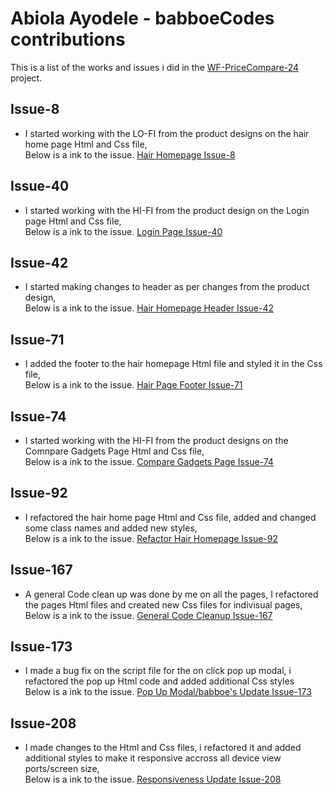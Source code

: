 # Abiola Ayodele - babboeCodes contributions
This is a list of the works and issues i did in the  [WF-PriceCompare-24](https://github.com/zuri-training/WF-PriceCompare-24) project.

## Issue-8
- I started working with the LO-FI from the product designs on the hair home page Html and Css file, <br/>Below is a ink to the issue.
[Hair Homepage Issue-8](https://github.com/zuri-training/WF-PriceCompare-24/issues/8)

## Issue-40
- I started working with the HI-FI from the product design on the Login page Html and Css file, <br/>Below is a ink to the issue.
[Login Page Issue-40](https://github.com/zuri-training/WF-PriceCompare-24/issues/40)

## Issue-42
- I started making changes to header as per changes from the product design,  <br/>Below is a ink to the issue.
[Hair Homepage Header Issue-42](https://github.com/zuri-training/WF-PriceCompare-24/issues/42)

## Issue-71
- I added the footer to the hair homepage Html file  and styled it in the Css file,  <br/>Below is a ink to the issue.
[Hair Page Footer Issue-71](https://github.com/zuri-training/WF-PriceCompare-24/issues/71)

## Issue-74
- I started working with the HI-FI from the product designs on the Comnpare Gadgets Page Html and Css file, <br/>Below is a ink to the issue.
[Compare Gadgets Page Issue-74](https://github.com/zuri-training/WF-PriceCompare-24/issues/74)

## Issue-92
- I refactored the hair home page Html and Css file, added and changed some class names and added new styles,  <br/>Below is a ink to the issue.
[Refactor Hair Homepage Issue-92](https://github.com/zuri-training/WF-PriceCompare-24/issues/92)

## Issue-167
- A general Code clean up was done by me on all the pages, I refactored the pages Html files and created new Css files for indivisual pages, <br/>Below is a ink to the issue.
[General Code Cleanup Issue-167](https://github.com/zuri-training/WF-PriceCompare-24/issues/167)

## Issue-173
- I made a bug fix on the script file for the on click pop up modal, i refactored the pop up Html code and added additional Css styles <br/>Below is a ink to the issue.
[Pop Up Modal/babboe's Update Issue-173](https://github.com/zuri-training/WF-PriceCompare-24/issues/173)

## Issue-208
- I made changes to the Html and Css files, i refactored it and added additional styles to make it responsive accross all device view ports/screen size, <br/>Below is a ink to the issue.
[Responsiveness Update Issue-208](https://github.com/zuri-training/WF-PriceCompare-24/issues/208)
